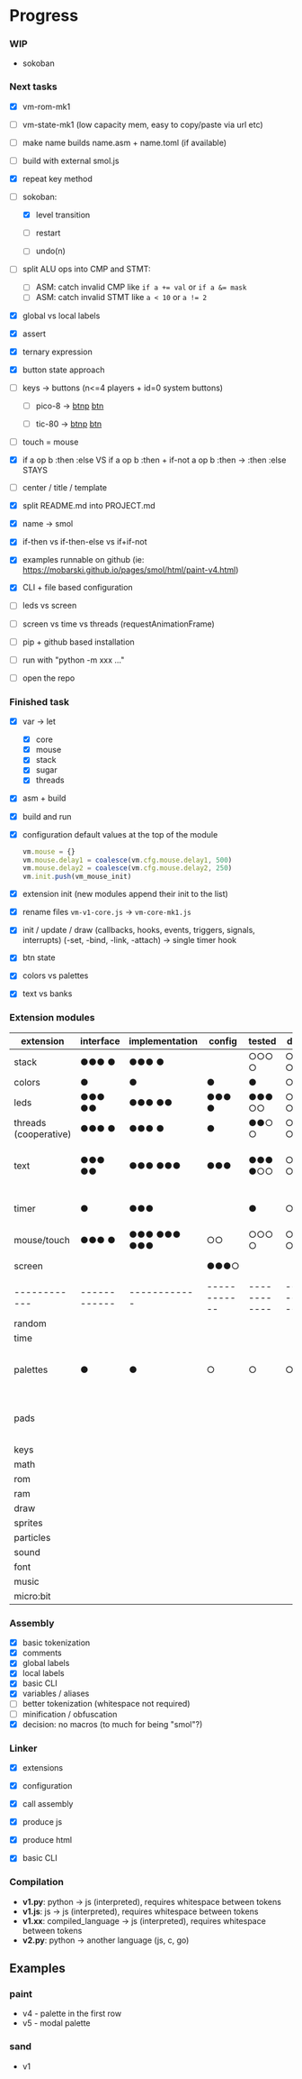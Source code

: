# Progress

### WIP

- sokoban

### Next tasks

- [x] vm-rom-mk1

- [ ] vm-state-mk1 (low capacity mem, easy to copy/paste via url etc)

- [ ] make name builds name.asm + name.toml (if available)

- [ ] build with external smol.js

- [x] repeat key method

- [ ] sokoban:

  - [x] level transition

  - [ ] restart

  - [ ] undo(n)

- [ ] split ALU ops into CMP and STMT:

  - [ ] ASM: catch invalid CMP like  `if a += val` or `if a &= mask`
  - [ ] ASM: catch invalid STMT like `a < 10` or `a != 2`

- [x] global vs local labels

- [x] assert

- [x] ternary expression

- [x] button state approach

- [ ] keys -> buttons (n<=4 players + id=0 system buttons)

  - [ ] pico-8 -> [btnp](https://pico-8.fandom.com/wiki/Btnp) [btn](https://pico-8.fandom.com/wiki/Btn)
  - [ ] tic-80 -> [btnp](https://github-wiki-see.page/m/nesbox/TIC-80/wiki/btnp) [btn](https://github-wiki-see.page/m/nesbox/TIC-80/wiki/btn)

  

- [ ] touch = mouse

- [x] if a op b :then :else VS if a op b :then + if-not a op b :then -> :then :else STAYS

- [ ] center / title / template

- [x] split README.md into PROJECT.md

- [x] name -> smol

- [x] if-then vs if-then-else vs if+if-not

- [x] examples runnable on github (ie: https://mobarski.github.io/pages/smol/html/paint-v4.html)

- [x] CLI + file based configuration

- [ ] leds vs screen

- [ ] screen vs time vs threads (requestAnimationFrame)

- [ ] pip + github based installation

- [ ] run with "python -m xxx ..."

- [ ] open the repo

### Finished task

- [x] var -> let

  - [x] core
  - [x] mouse
  - [x] stack
  - [x] sugar
  - [x] threads

- [x] asm + build

- [x] build and run

- [x] configuration default values at the top of the module

  ```javascript
  vm.mouse = {}
  vm.mouse.delay1 = coalesce(vm.cfg.mouse.delay1, 500)
  vm.mouse.delay2 = coalesce(vm.cfg.mouse.delay2, 250)
  vm.init.push(vm_mouse_init)
  ```

- [x] extension init (new modules append their init to the list)

- [x] rename files `vm-v1-core.js` -> `vm-core-mk1.js`

- [x] init / update / draw (callbacks, hooks, events, triggers, signals, interrupts) (-set, -bind, -link, -attach)  -> single timer hook

- [x] btn state

- [x] colors vs palettes

- [x] text vs banks

  

### Extension modules

| extension             | interface    | implementation | config       | tested       | docs         | notes                            |
| --------------------- | ------------ | -------------- | ------------ | ------------ | ------------ | -------------------------------- |
| stack                 | ●●● ●        | ●●● ●          |              | ○○○ ○        | ○○○ ○        |                                  |
| colors                | ●            | ●              | ●            | ●            | ○            |                                  |
| leds                  | ●●● ●●       | ●●● ●●         | ●●● ●        | ●●● ○○       | ○○○ ○○       |                                  |
| threads (cooperative) | ●●● ●        | ●●● ●          | ●            | ●●○ ○        | ○○○ ○        | errors: -id                      |
| text                  | ●●● ●●       | ●●● ●●●        | ●●●          | ●●● ●○○      | ○○○ ○○○      | mk1 = ala 24a2<br />banks!       |
| timer                 | ●            | ●●●            |              | ●            | ○            | TODO: better delay               |
| mouse/touch           | ●●● ●        | ●●● ●●● ●●●    | ○○           | ○○○ ○        | ○○○ ○        |                                  |
| screen                |              |                | ●●●○         |              |              | pages, blit                      |
| ------------          | ------------ | ------------   | ------------ | ------------ | ------------ | ------------                     |
| random                |              |                |              |              |              |                                  |
| time                  |              |                |              |              |              |                                  |
| palettes              | ●            | ●              | ○            | ○            | ○            | embed selected palettes at build |
| pads                  |              |                |              |              |              | NES/GB style (4+2+2) x 4?        |
| keys                  |              |                |              |              |              |                                  |
| math                  |              |                |              |              |              |                                  |
| rom                   |              |                |              |              |              |                                  |
| ram                   |              |                |              |              |              |                                  |
| draw                  |              |                |              |              |              |                                  |
| sprites               |              |                |              |              |              |                                  |
| particles             |              |                |              |              |              |                                  |
| sound                 |              |                |              |              |              |                                  |
| font                  |              |                |              |              |              |                                  |
| music                 |              |                |              |              |              |                                  |
| micro:bit             |              |                |              |              |              |                                  |



### Assembly

- [x] basic tokenization
- [x] comments
- [x] global labels
- [x] local labels
- [x] basic CLI
- [x] variables / aliases
- [ ] better tokenization (whitespace not required)
- [ ] minification / obfuscation
- [x] decision: no macros (to much for being "smol"?)

### Linker

- [x] extensions
- [x] configuration
- [x] call assembly
- [x] produce js
- [x] produce html
- [x] basic CLI



### Compilation

- **v1.py**: python -> js (interpreted), requires whitespace between tokens
- **v1.js**: js -> js (interpreted), requires whitespace between tokens
- **v1.xx**: compiled_language -> js (interpreted), requires whitespace between tokens
- **v2.py**: python -> another language (js, c, go)



## Examples

### paint

- v4 - palette in the first row
- v5 - modal palette 



### sand

- v1



